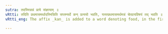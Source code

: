 ```yaml
---
sutra: तदस्मिन्नन्नं प्राये संज्ञायाम् ॥
vRtti: तदिति प्रथमासमर्थादस्मिन्निति सप्तम्यर्थे कन् प्रत्ययो भवति, यत्तत्प्रथमासमर्थमन्नं चेत्प्रायविषयं तद् भवति ॥
vRtti_eng: The affix _kan_ is added to a word denoting food, in the first case in construction, in the sense of 'this is the principal food on this particular occasion', when the whole word so formed is a Name.

---
```

